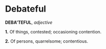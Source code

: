 # Debateful

**DEBA'TEFUL**, _adjective_

**1.** Of things, contested; occasioning contention.

**2.** Of persons, quarrelsome; contentious.